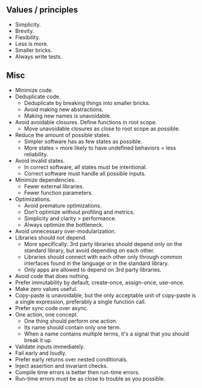 ## Values / principles

* Simplicity.
* Brevity.
* Flexibility.
* Less is more.
* Smaller bricks.
* Always write tests.

## Misc

* Minimize code.
* Deduplicate code.
  * Deduplicate by breaking things into smaller bricks.
  * Avoid making new abstractions.
  * Making new names is unavoidable.
* Avoid avoidable closures. Define functions in root scope.
  * Move unavoidable closures as close to root scope as possible.
* Reduce the amount of possible states.
  * Simpler software has as few states as possible.
  * More states = more likely to have undefined behaviors = less reliability.
* Avoid invalid states.
  * In correct software, all states must be intentional.
  * Correct software must handle all possible inputs.
* Minimize dependencies.
  * Fewer external libraries.
  * Fewer function parameters.
* Optimizations.
  * Avoid premature optimizations.
  * Don't optimize without profiling and metrics.
  * Simplicity and clarity > performance.
  * Always optimize the bottleneck.
* Avoid unnecessary over-modularization.
* Libraries should not depend.
  * More specifically: 3rd party libraries should depend only on the standard library, but avoid depending on each other.
  * Libraries should connect with each other only through common interfaces found in the language or in the standard library.
  * Only apps are allowed to depend on 3rd party libraries.
* Avoid code that does nothing.
* Prefer immutability by default, create-once, assign-once, use-once.
* Make zero values useful.
* Copy-paste is unavoidable, but the only acceptable unit of copy-paste is a single expression, preferably a single function call.
* Prefer sync code over async.
* One action, one concept.
  * One thing should perform one action.
  * Its name should contain only one term.
  * When a name contains multiple terms, it's a signal that you should break it up.
* Validate inputs immediately.
* Fail early and loudly.
* Prefer early returns over nested conditionals.
* Inject assertion and invariant checks.
* Compile time errors is better then run-time errors.
* Run-time errors must be as close to trouble as you possible.
